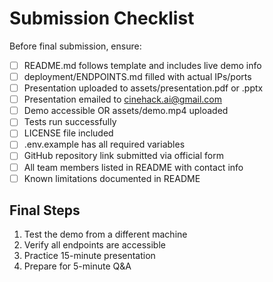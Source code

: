 # Submission Checklist

Before final submission, ensure:

- [ ] README.md follows template and includes live demo info
- [ ] deployment/ENDPOINTS.md filled with actual IPs/ports
- [ ] Presentation uploaded to assets/presentation.pdf or .pptx
- [ ] Presentation emailed to cinehack.ai@gmail.com
- [ ] Demo accessible OR assets/demo.mp4 uploaded
- [ ] Tests run successfully
- [ ] LICENSE file included
- [ ] .env.example has all required variables
- [ ] GitHub repository link submitted via official form
- [ ] All team members listed in README with contact info
- [ ] Known limitations documented in README

## Final Steps
1. Test the demo from a different machine
2. Verify all endpoints are accessible
3. Practice 15-minute presentation
4. Prepare for 5-minute Q&A
